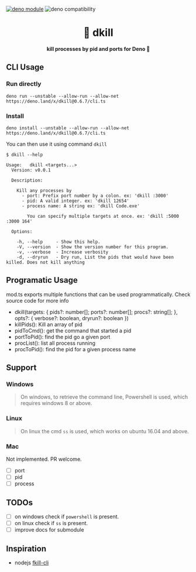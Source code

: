 [![deno module](https://shield.deno.dev/x/dkill)](https://deno.land/x/dkill) ![deno compatibility](https://shield.deno.dev/deno/^1.17)
<h1 align="center">
  🎯 dkill
</h1>

<p align="center">
  <b>kill processes by pid and ports for Deno 🦕</b>
</p>

## CLI Usage

### Run directly

```
deno run --unstable --allow-run --allow-net https://deno.land/x/dkill@0.6.7/cli.ts
```

### Install

```
deno install --unstable --allow-run --allow-net https://deno.land/x/dkill@0.6.7/cli.ts
```

You can then use it using command `dkill`

```
$ dkill --help

Usage:   dkill <targets...>
  Version: v0.0.1

  Description:

    Kill any processes by
      - port: Prefix port number by a colon. ex: 'dkill :3000'
      - pid: A valid integer. ex: 'dkill 12654'
      - process name: A string ex: 'dkill Code.exe'

        You can specify multiple targets at once. ex: 'dkill :5000 :3000 164'

  Options:

    -h, --help     - Show this help.
    -V, --version  - Show the version number for this program.
    -v, --verbose  - Increase verbosity
    -d, --dryrun   - Dry run, List the pids that would have been killed. Does not kill anything
```

## Programatic Usage

mod.ts exports multiple functions that can be used programmatically. Check
source code for more info

- dkill(targets: { pids?: number[]; ports?: number[]; procs?: string[]; },
  opts?: { verbose?: boolean, dryrun?: boolean })
- killPids(): Kill an array of pid
- pidToCmd(): get the command that started a pid
- portToPid(): find the pid go a given port
- procList(): list all process running
- procToPid(): find the pid for a given process name

## Support

### Windows

> On windows, to retrieve the command line, Powershell is used, which requires
> windows 8 or above.

### Linux

> On linux the cmd `ss` is used, which works on ubuntu 16.04 and above.

### Mac

Not implemented. PR welcome.

- [ ] port
- [ ] pid
- [ ] process

## TODOs

- [ ] on windows check if `powershell` is present.
- [ ] on linux check if `ss` is present.
- [ ] improve docs for submodule

## Inspiration

- nodejs [fkill-cli](https://www.npmjs.com/package/fkill-cli)
